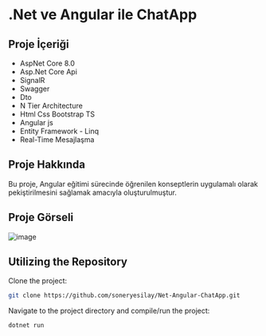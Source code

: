# .Net ve Angular ile ChatApp 

## Proje İçeriği

- AspNet Core 8.0
- Asp.Net Core Api
- SignalR
- Swagger
- Dto
- N Tier Architecture
- Html Css Bootstrap TS
- Angular js
- Entity Framework - Linq
- Real-Time Mesajlaşma

## Proje Hakkında

Bu proje, Angular eğitimi sürecinde öğrenilen konseptlerin uygulamalı olarak pekiştirilmesini sağlamak amacıyla oluşturulmuştur.

## Proje Görseli

![image](https://github.com/soneryesilay/Net-Angular-ChatApp/assets/122547220/904e481b-1ea8-4f55-aa15-4a7ca140c0bb)

## Utilizing the Repository

Clone the project: 


```bash
git clone https://github.com/soneryesilay/Net-Angular-ChatApp.git
```
Navigate to the project directory and compile/run the project:
```bash
dotnet run
